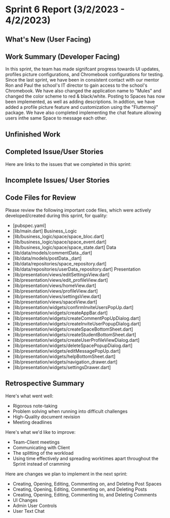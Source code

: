 # Sprint 6 Report (3/2/2023 - 4/2/2023)

## What's New (User Facing)


## Work Summary (Developer Facing)
In this sprint, the team has made signifcant progress towards UI updates, profiles picture configurations, and Chromebook configurations for testing. Since the last sprint, we have been in consistent contact with our mentor Ron and Paul the school's IT director to gain access to the school's Chromebook. We have also changed the application name to "Mules" and changed the color scheme to red & black/white. Posting to Spaces has now been implemented, as well as adding descriptions. In addtion, we have added a profile picture feature and customization using the "Fluttermoji" package. We have also completed implementing the chat feature allowing users inthe same Space to message each other.

## Unfinished Work


## Completed Issue/User Stories
Here are links to the issues that we completed in this sprint:

## Incomplete Issues/ User Stories

## Code Files for Review
Please review the following important code files, which were actively developed/created during this sprint, for quality:
 * [pubspec.yaml]
 * [lib/main.dart]
 Business_Logic
 * [lib/business_logic/space/space_bloc.dart]
 * [lib/business_logic/space/space_event.dart]
 * [lib/business_logic/space/space_state.dart]
 Data
 * [lib/data/models/commentData._dart]
 * [lib/data/models/postData._dart]
 * [lib/data/repositories/space_repository.dart]
 * [lib/data/repositories/userData_repository.dart]
 Presentation
 * [lib/presentation/views/editSettingsView.dart]
 * [lib/presentation/views/edit_profileView.dart]
 * [lib/presentation/views/homeView.dart]
 * [lib/presentation/views/profileView.dart]
 * [lib/presentation/views/settingsView.dart]
 * [lib/presentation/views/spaceView.dart] 
 * [lib/presentation/widgets/confirmInviteUsersPopUp.dart]
 * [lib/presentation/widgets/createAppBar.dart]
 * [lib/presentation/widgets/createCommentPopUpDialog.dart]
 * [lib/presentation/widgets/createInviteUserPopupDialog.dart]
 * [lib/presentation/widgets/createSpaceBottomSheet.dart]
 * [lib/presentation/widgets/createStudentBottomSheet.dart]
 * [lib/presentation/widgets/createUserProfileViewDialog.dart]
 * [lib/presentation/widgets/deleteSpacePopupDialog.dart]
 * [lib/presentation/widgets/editMessagePopUp.dart]
 * [lib/presentation/widgets/helpBottomSheet.dart]
 * [lib/presentation/widgets/navigation_drawer.dart]
 * [lib/presentation/widgets/settingsDrawer.dart]

## Retrospective Summary
Here's what went well:
 * Rigorous note-taking
 * Problem solving when running into difficult challenges
 * High-Quality document revision
 * Meeting deadlines

Here's what we'd like to improve:
 * Team-Client meetings
 * Communicating with Client
 * The splitting of the workload
 * Using time effectively and spreading worktimes apart throughout the Sprint instead of cramming

Here are changes we plan to implement in the next sprint:
 * Creating, Opening, Editing, Commenting on, and Deleting Post Spaces
 * Creating, Opening, Editing, Commenting on, and Deleting Posts
 * Creating, Opening, Editing, Commenting to, and Deleting Comments
 * UI Changes
 * Admin User Controls
 * User Text Chat